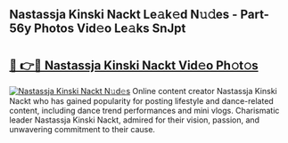 ## Nastassja Kinski Nackt Le𝚊k𝚎d N𝚞𝚍es - Part-56y Photos Vid𝚎o Le𝚊ks SnJpt

# <h2><a href="http://fb5a28.evod.top/?m=Nastassja+Kinski+Nackt">🔗 👉🔴 Nastassja Kinski Nackt Vid𝚎o Ph𝚘t𝚘s</a></h2>

[![Nastassja Kinski Nackt N𝚞d𝚎s](https://i.imgur.com/8V9OHl7.gif)](http://fb5a28.evod.top/?m=Nastassja+Kinski+Nackt)
Online content creator Nastassja Kinski Nackt who has gained popularity for posting lifestyle and dance-related content, including dance trend performances and mini vlogs. Charismatic leader Nastassja Kinski Nackt, admired for their vision, passion, and unwavering commitment to their cause. 
